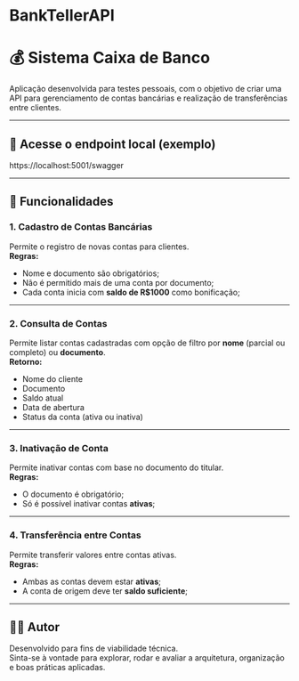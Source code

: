 # BankTellerAPI

# 💰 Sistema Caixa de Banco

Aplicação desenvolvida para testes pessoais, com o objetivo de criar uma API para gerenciamento de contas bancárias e realização de transferências entre clientes.

---

## 🧩 Acesse o endpoint local (exemplo)
https://localhost:5001/swagger

---

## 🧩 Funcionalidades

### 1. Cadastro de Contas Bancárias
Permite o registro de novas contas para clientes.  
**Regras:**
- Nome e documento são obrigatórios;  
- Não é permitido mais de uma conta por documento;  
- Cada conta inicia com **saldo de R$1000** como bonificação;  

---

### 2. Consulta de Contas
Permite listar contas cadastradas com opção de filtro por **nome** (parcial ou completo) ou **documento**.  
**Retorno:**
- Nome do cliente  
- Documento  
- Saldo atual  
- Data de abertura  
- Status da conta (ativa ou inativa)

---

### 3. Inativação de Conta
Permite inativar contas com base no documento do titular.  
**Regras:**
- O documento é obrigatório;  
- Só é possível inativar contas **ativas**;  

---

### 4. Transferência entre Contas
Permite transferir valores entre contas ativas.  
**Regras:**
- Ambas as contas devem estar **ativas**;  
- A conta de origem deve ter **saldo suficiente**;  

---

## 👨‍💻 Autor
Desenvolvido para fins de viabilidade técnica.  
Sinta-se à vontade para explorar, rodar e avaliar a arquitetura, organização e boas práticas aplicadas.
